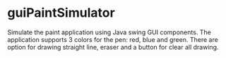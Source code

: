 # guiPaintSimulator
Simulate the paint application using Java swing GUI components.
The application supports 3 colors for the pen: red, blue and green. 
There are option for drawing straight line, eraser and a button for clear all drawing.
